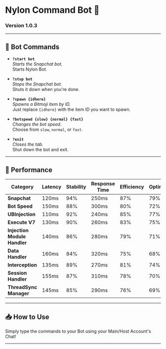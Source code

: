 # Nylon Command Bot 🚀

### **Version 1.0.3**

---

## 📜 Bot Commands

- **`?start bot`**  
  _Starts the Snapchat bot._  
  Starts Nylon Bot.

- **`?stop bot`**  
  _Stops the Snapchat bot._  
  Shuts it down when you're done.

- **`?spawn {idhere}`**  
  _Spawns a Bitmoji item by ID._  
  Just replace `{idhere}` with the item ID you want to spawn.

- **`?botspeed {slow} {normal} {fast}`**  
  _Changes the bot speed._  
  Choose from `slow`, `normal`, or `fast`.

- **`?exit`**  
  _Closes the tab._  
  Shut down the bot and exit.

---

## 🎨 Performance

| Category                     | Latency | Stability | Response Time | Efficiency | Optimization | Execution Speed | Bot Performance | Normal Performance |
|------------------------------|---------|-----------|---------------|------------|--------------|----------------|----------------|-------------------|
| **Snapchat**                 | 120ms   | 94%       | 250ms         | 87%        | 79%          | 90%            | 85%            | 91%              |
| **Bot Speed**                | 150ms   | 88%       | 300ms         | 80%        | 72%          | 84%            | 24-45-73%      | 31-55-81%        |
| **UBInjection**              | 110ms   | 92%       | 240ms         | 85%        | 77%          | 89%            | 81%            | 88%              |
| **Execute V7**               | 130ms   | 90%       | 260ms         | 83%        | 75%          | 87%            | 78%            | 85%              |
| **Injection Module Handler** | 140ms   | 86%       | 280ms         | 79%        | 71%          | 82%            | 73%            | 80%              |
| **Data Handler**             | 160ms   | 84%       | 320ms         | 75%        | 68%          | 80%            | 69%            | 76%              |
| **Interception**             | 135ms   | 89%       | 270ms         | 81%        | 74%          | 85%            | 74%            | 81%              |
| **Session Handler**          | 155ms   | 87%       | 310ms         | 78%        | 70%          | 81%            | 70%            | 78%              |
| **ThreadSync Manager**       | 145ms   | 85%       | 290ms         | 76%        | 69%          | 83%            | 72%            | 79%              |

---




## 📥 How to Use

Simply type the commands to your Bot using your Main/Host Account's Chat!

---

